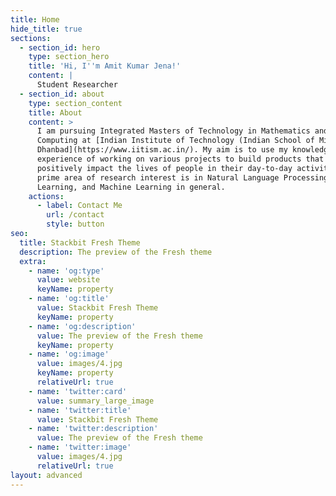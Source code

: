 ```yaml
---
title: Home
hide_title: true
sections:
  - section_id: hero
    type: section_hero
    title: 'Hi, I''m Amit Kumar Jena!'
    content: |
      Student Researcher
  - section_id: about
    type: section_content
    title: About
    content: >
      I am pursuing Integrated Masters of Technology in Mathematics and
      Computing at [Indian Institute of Technology (Indian School of Mines)
      Dhanbad](https://www.iitism.ac.in/). My aim is to use my knowledge and
      experience of working on various projects to build products that can
      positively impact the lives of people in their day-to-day activities. My
      prime area of research interest is in Natural Language Processing, Deep
      Learning, and Machine Learning in general.
    actions:
      - label: Contact Me
        url: /contact
        style: button
seo:
  title: Stackbit Fresh Theme
  description: The preview of the Fresh theme
  extra:
    - name: 'og:type'
      value: website
      keyName: property
    - name: 'og:title'
      value: Stackbit Fresh Theme
      keyName: property
    - name: 'og:description'
      value: The preview of the Fresh theme
      keyName: property
    - name: 'og:image'
      value: images/4.jpg
      keyName: property
      relativeUrl: true
    - name: 'twitter:card'
      value: summary_large_image
    - name: 'twitter:title'
      value: Stackbit Fresh Theme
    - name: 'twitter:description'
      value: The preview of the Fresh theme
    - name: 'twitter:image'
      value: images/4.jpg
      relativeUrl: true
layout: advanced
---
```

